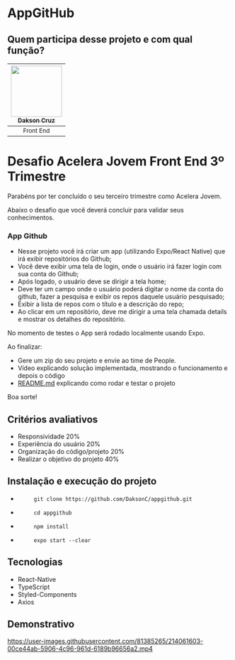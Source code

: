 # AppGitHub

## Quem participa desse projeto e com qual função?

| [<img src="https://avatars.githubusercontent.com/u/81385265?v=4" width=115><br><sub>Dakson Cruz</sub>](https://github.com/DaksonC) |
| :---: |
|<sub>Front End</sub>|

# Desafio Acelera Jovem Front End 3º Trimestre

Parabéns por ter concluído o seu terceiro trimestre como Acelera Jovem.

Abaixo o desafio que você deverá concluir para validar seus conhecimentos.

### App Github

- Nesse projeto você irá criar um app (utilizando Expo/React Native) que irá exibir repositórios do Github;
- Você deve exibir uma tela de login, onde o usuário irá fazer login com sua conta do Github;
- Após logado, o usuário deve se dirigir a tela home;
- Deve ter um campo onde o usuário poderá digitar o nome da conta do github, fazer a pesquisa e exibir os repos daquele usuário pesquisado;
- Exibir a lista de repos com o título e a descrição do repo;
- Ao clicar em um repositório, deve me dirigir a uma tela chamada details e mostrar os detalhes do repositório.

No momento de testes o App será rodado localmente usando Expo.

Ao finalizar: 

- Gere um zip do seu projeto e envie ao time de People.
- Vídeo explicando solução implementada, mostrando o funcionamento e depois o código
- [README.md](http://README.md) explicando como rodar e testar o projeto

Boa sorte!

## Critérios avaliativos

- Responsividade 20%
- Experiência do usuário 20%
- Organização do código/projeto 20%
- Realizar o objetivo do projeto 40%

## Instalação e execução do projeto

-          git clone https://github.com/DaksonC/appgithub.git
-          cd appgithub
-          npm install
-          expo start --clear

## Tecnologias

- React-Native
- TypeScript
- Styled-Components
- Axios

## Demonstrativo
https://user-images.githubusercontent.com/81385265/214061603-00ce44ab-5906-4c96-961d-6189b96656a2.mp4
